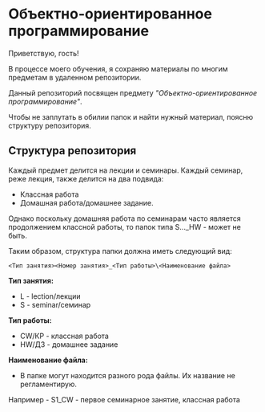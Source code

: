 # Объектно-ориентированное программирование

Приветствую, гость!

В процессе моего обучения, я сохраняю материалы по многим предметам в удаленном репозитории. 

Данный репозиторий посвящен предмету _"Объектно-ориентированное программирование"_.

Чтобы не заплутать в обилии папок и найти нужный материал, поясню структуру репозитория.

## Структура репозитория

Каждый предмет делится на лекции и семинары. Каждый семинар, реже лекция, также делится на два подвида:
- Классная работа
- Домашная работа/домашнее задание.

Однако поскольку домашняя работа по семинарам часто является продолжением классной работы, то папок типа S..._HW - может не быть.

Таким образом, структура папки должна иметь следующий вид:

`<Тип занятия><Номер занятия>_<Тип работы>\<Наименование файла>`

__Тип занятия:__
* L - lection/лекции
* S - seminar/семинар

__Тип работы:__
* CW/КР - классная работа
* HW/ДЗ - домашнее задание

__Наименование файла:__
* В папке могут находится разного рода файлы. Их название не регламентирую.

Например - S1_CW - первое семинарное занятие, классная работа
